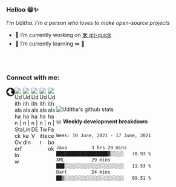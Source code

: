 ### Helloo 😁✨

*I'm Uditha. I'm a person who loves to make open-source projects*

- 🔭 I’m currently working on [🛠 git-quick](https://github.com/UdithaIshan/git-quick)
- 🌱 I’m currently learning ∞ 🧐

<br/><br/>

### Connect with me:

[<img align="left" alt="UdithaIshan" width="22px" src="https://raw.githubusercontent.com/iconic/open-iconic/master/svg/globe.svg" />][website]
[<img align="left" alt="UdithaIshan | Stack Overflow" width="22px" src="https://cdn.jsdelivr.net/npm/simple-icons@3.4.1/icons/stackoverflow.svg" />][Stack Overflow]
[<img align="left" alt="UdithaIshan | LinkedIn" width="22px" src="https://cdn.jsdelivr.net/npm/simple-icons@v3/icons/linkedin.svg" />][linkedin]
[<img align="left" alt="UdithaIshan | DEV" width="22px" src="https://cdn.jsdelivr.net/npm/simple-icons@3.4.1/icons/dev-dot-to.svg" />][DEV]
[<img align="left" alt="UdithaIshan | Twitter" width="22px" src="https://cdn.jsdelivr.net/npm/simple-icons@v3/icons/twitter.svg" />][twitter]
[<img align="left" alt="UdithaIshan | Facebook" width="22px" src="https://cdn.jsdelivr.net/npm/simple-icons@3.4.1/icons/facebook.svg" />][Facebook]
<br/><br/>

![Uditha's github stats](https://github-readme-stats.vercel.app/api?username=UdithaIshan&show_icons=true&theme=dracula)<br/>
<!-- <img align="left" alt="GIF" height="300px" src="https://github.com/UdithaIshan/UdithaIshan/blob/master/assets/giphy.gif">-->

📊 **Weekly development breakdown**
<!--START_SECTION:waka-->
```text
Week: 10 June, 2021 - 17 June, 2021

Java         3 hrs 20 mins   ███████████████████▓░░░░░   78.93 % 
XML          29 mins         ███░░░░░░░░░░░░░░░░░░░░░░   11.53 % 
Dart         24 mins         ██▒░░░░░░░░░░░░░░░░░░░░░░   09.51 % 
```
<!--END_SECTION:waka-->



<!--## My stats 📊-->
<!-- [![Top Langs](https://github-readme-stats.vercel.app/api/top-langs/?username=UdithaIshan&show_icons=true)](https://github.com/anuraghazra/github-readme-stats) -->

<!--[![Top Langs](https://github-readme-stats.vercel.app/api/top-langs/?username=UdithaIshan&exclude_repo=Todo-WebApp&layout=compact)](https://github.com/UdithaIshan/github-readme-stats)-->

<!-- ![](https://komarev.com/ghpvc/?username=UdithaIshan&style=plastic&color=blueviolet) -->

[website]: https://udithaishan.github.io
[Stack Overflow]: https://stackoverflow.com/users/15134345
[twitter]: https://twitter.com/Uditha__Ishan
[linkedin]: https://www.linkedin.com/in/udithaishan
[Facebook]: https://www.facebook.com/IamUditha
[DEV]: https://dev.to/udithaishan
